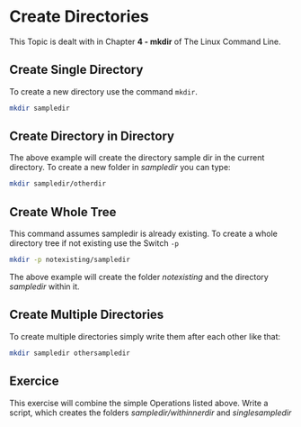 # Create Directories
This Topic is dealt with in Chapter **4 - mkdir** of The Linux Command Line.

## Create Single Directory

To create a new directory use the command `mkdir`.

~~~~~bash
mkdir sampledir
~~~~~ 
## Create Directory in Directory

The above example will create the directory sample dir in the current directory. To create a new folder in *sampledir* you can type:

~~~~~bash
mkdir sampledir/otherdir
~~~~~

## Create Whole Tree

This command assumes sampledir is already existing. To create a whole directory tree if not existing use the Switch `-p`

~~~~~bash
mkdir -p notexisting/sampledir
~~~~~

The above example will create the folder *notexisting* and the directory *sampledir* within it.

## Create Multiple Directories

To create multiple directories simply write them after each other like that:

~~~~~bash
mkdir sampledir othersampledir
~~~~~

## Exercice

This exercise will combine the simple Operations listed above.
Write a script, which creates the folders *sampledir/withinnerdir* and  *singlesampledir*

